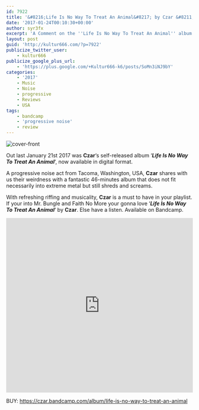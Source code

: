 ```yaml
---
id: 7922
title: '&#8216;Life Is No Way To Treat An Animal&#8217; by Czar &#8211; A Comment'
date: '2017-01-24T00:10:30+00:00'
author: syr3fx
excerpt: 'A Comment on the ''Life Is No Way To Treat An Animal'' album by CZAR (2017).'
layout: post
guid: 'http://kultur666.com/?p=7922'
publicize_twitter_user:
    - kultur666
publicize_google_plus_url:
    - 'https://plus.google.com/+Kultur666-k6/posts/SoMn3iNJ9bY'
categories:
    - '2017'
    - Music
    - Noise
    - progressive
    - Reviews
    - USA
tags:
    - bandcamp
    - 'progressive noise'
    - review
---
```


![cover-front](http://localhost:8080/wp-content/uploads/2017/01/cover-front.jpg)

Out last January 21st 2017 was **Czar**‘s self-released album ‘***Life Is No Way To Treat An Animal***‘, now available in digital format.

A progressive noise act from Tacoma, Washington, USA, **Czar** shares with us their weirdness with a fantastic 46-minutes album that does not fit necessarily into extreme metal but still shreds and screams.

With refreshing riffing and musicality, **Czar** is a must to have in your playlist. If your into Mr. Bungle and Faith No More your gonna love ‘***Life Is No Way To Treat An Animal***‘ by **Czar**. Else have a listen. Available on Bandcamp.

<iframe style="border: 0; width: 100%; height: 472px;" src="https://bandcamp.com/EmbeddedPlayer/album=3373186456/size=large/bgcol=333333/linkcol=e99708/tracklist=false/transparent=true/" seamless></iframe>

BUY: <https://czar.bandcamp.com/album/life-is-no-way-to-treat-an-animal>